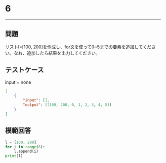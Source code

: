# 6

---
## 問題

リストl=[100, 200]を作成し、for文を使って0~5までの要素を追加してください。なお、追加したら結果を出力してください。

## テストケース
input = none
```json
[
	{
		"input": [],
		"output": [[100, 200, 0, 1, 2, 3, 4, 5]]
  	}
]
```

## 模範回答
```python
l = [100, 200]
for i in range(6):
	l.append(i)
print(l)
```